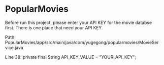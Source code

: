 # PopularMovies
Before run this project, please enter your API KEY for the movie databse first.
There is one place that need your API KEY.

Path:
PopularMovies/app/src/main/java/com/yugegong/popularmovies/MovieService.java

Line 38:
        private final String API_KEY_VALUE = "YOUR_API_KEY";
